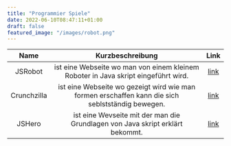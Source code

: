 ```yaml
---
title: "Programmier Spiele"
date: 2022-06-10T08:47:11+01:00
draft: false
featured_image: "/images/robot.png"
---
```


| Name     | Kurzbeschreibung       | Link |
|:--------:|:----------------------:|:----:|
|  JSRobot | ist eine Webseite wo man von einem kleinem Roboter in Java skript eingeführt wird.|[link](https://lab.reaal.me/jsrobot)|
|Crunchzilla| ist eine Webseite wo gezeigt wird wie man formen erschaffen kann die sich seblstständig bewegen.|[link](http://www.crunchzilla.com/)|
|  JSHero  | ist eine Wevseite mit der man die Grundlagen von Java skript erklärt bekommt.|[link](https://www.jshero.net/home.html)|